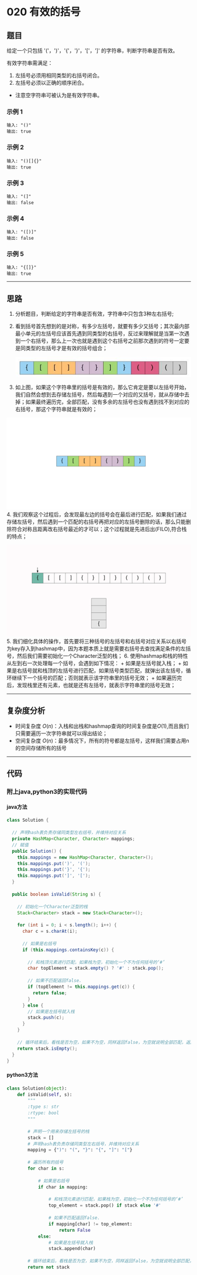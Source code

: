 # 020 有效的括号

## 题目

给定一个只包括 '('，')'，'{'，'}'，'['，']' 的字符串，判断字符串是否有效。

有效字符串需满足：

1. 左括号必须用相同类型的右括号闭合。
2. 左括号必须以正确的顺序闭合。

- 注意空字符串可被认为是有效字符串。

### 示例 1

    输入: "()"
    输出: true

### 示例 2

    输入: "()[]{}"
    输出: true
### 示例 3

    输入: "(]"
    输出: false

### 示例 4

    输入: "([)]"
    输出: false

### 示例 5

    输入: "{[]}"
    输出: true

***

## 思路

1. 分析题目，判断给定的字符串是否有效，字符串中只包含3种左右括号;
2. 看到括号首先想到的是对称，有多少左括号，就要有多少又括号；其次最内部最小单元的左括号应该首先遇到同类型的右括号，反过来理解就是当第一次遇到一个右括号，那么上一次也就是遇到这个右括号之前那次遇到的符号一定要是同类型的左括号才是有效的括号组合；

      ![有效括号.jpg](./images/020_01.jpg "有效括号")
3. 如上图，如果这个字符串里的括号是有效的，那么它肯定是要以左括号开始，我们自然会想到去存储左括号，然后每遇到一个对应的又括号，就从存储中去掉；如果最终遍历完，全部匹配，没有多余的左括号也没有遇到找不到对应的右括号，那这个字符串就是有效的；

  ![括号匹配过程.gif](./images/020_02.gif "括号匹配过程")
4. 我们观察这个过程后，会发现最左边的括号会在最后进行匹配，如果我们通过存储左括号，然后遇到一个匹配的右括号再把对应的左括号删除的话，那么只能删除符合对称且距离改右括号最近的才可以；这个过程就是先进后出(FILO),符合栈的特点；

  ![算法出入栈演示.gif](./images/020_03.gif "算法出入栈演示")
5. 我们细化具体的操作，首先要将三种括号的左括号和右括号对应关系以右括号为key存入到hashmap中，因为本题本质上就是需要右括号去查找满足条件的左括号，然后我们需要初始化一个Character泛型的栈；
6. 使用hashmap和栈的特性从左到右一次处理每一个括号，会遇到如下情况：
    + 如果是左括号就入栈；
    + 如果是右括号就和栈顶的左括号进行匹配，如果括号类型匹配，就弹出该左括号，循环继续下一个括号的匹配；否则就表示该字符串里的括号无效；
    + 如果遍历完后，发现栈里还有元素，也就是还有左括号，就表示字符串里的括号无效；

***

## 复杂度分析

- 时间复杂度 $O(n)$：入栈和出栈和hashmap查询的时间复杂度是$O(1)$,而且我们只需要遍历一次字符串就可以得出结论；
- 空间复杂度 $O(n)$：最多情况下，所有的符号都是左括号，这样我们需要占用n的空间存储所有的括号

***

## 代码

### 附上java,python3的实现代码

#### java方法
  
```java
class Solution {

  // 声明hash表负责存储同类型左右括号，并维持对应关系
  private HashMap<Character, Character> mappings;
  // 赋值
  public Solution() {
    this.mappings = new HashMap<Character, Character>();
    this.mappings.put(')', '(');
    this.mappings.put('}', '{');
    this.mappings.put(']', '[');
  }

  public boolean isValid(String s) {

    // 初始化一个Character泛型的栈
    Stack<Character> stack = new Stack<Character>();

    for (int i = 0; i < s.length(); i++) {
      char c = s.charAt(i);

      // 如果是右括号
      if (this.mappings.containsKey(c)) {

        // 和栈顶元素进行匹配，如果栈为空，初始化一个不为任何括号的‘#’
        char topElement = stack.empty() ? '#' : stack.pop();

        // 如果不匹配返回false.
        if (topElement != this.mappings.get(c)) {
          return false;
        }
      } else {
        // 如果是左括号就入栈
        stack.push(c);
      }
    }

    // 循环结束后，看栈是否为空，如果不为空，同样返回false，为空就说明全部匹配，返回true
    return stack.isEmpty();
  }
}
```

#### python3方法
  
```python
class Solution(object):
    def isValid(self, s):
        """
        :type s: str
        :rtype: bool
        """

        # 声明一个用来存储左括号的栈
        stack = []
        # 声明hash表负责存储同类型左右括号，并维持对应关系
        mapping = {")": "(", "}": "{", "]": "["}

        # 遍历所有的括号
        for char in s:

            # 如果是右括号
            if char in mapping:

                # 和栈顶元素进行匹配，如果栈为空，初始化一个不为任何括号的‘#’
                top_element = stack.pop() if stack else '#'

                # 如果不匹配返回false.
                if mapping[char] != top_element:
                    return False
            else:
                # 如果是左括号就入栈
                stack.append(char)

        # 循环结束后，看栈是否为空，如果不为空，同样返回false，为空就说明全部匹配，返回true
        return not stack
```
